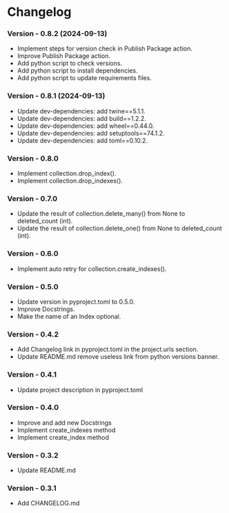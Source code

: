 # Changelog

### Version - 0.8.2 (2024-09-13)

- Implement steps for version check in Publish Package action.
- Improve Publish Package action.
- Add python script to check versions.
- Add python script to install dependencies.
- Add python script to update requirements files.

### Version - 0.8.1 (2024-09-13)

- Update dev-dependencies: add twine==5.1.1.
- Update dev-dependencies: add build==1.2.2.
- Update dev-dependencies: add wheel==0.44.0.
- Update dev-dependencies: add setuptools==74.1.2.
- Update dev-dependencies: add toml==0.10.2.

### Version - 0.8.0

- Implement collection.drop_index().
- Implement collection.drop_indexes().

### Version - 0.7.0

- Update the result of collection.delete_many() from None to deleted_count (int).
- Update the result of collection.delete_one() from None to deleted_count (int).

### Version - 0.6.0

- Implement auto retry for collection.create_indexes().

### Version - 0.5.0

- Update version in pyproject.toml to 0.5.0.
- Improve Docstrings.
- Make the name of an Index optional.

### Version - 0.4.2

- Add Changelog link in pyproject.toml in the project.urls section.
- Update README.md remove useless link from python versions banner.

### Version - 0.4.1

- Update project description in pyproject.toml

### Version - 0.4.0

- Improve and add new Docstrings
- Implement create_indexes method
- Implement create_index method

### Version - 0.3.2

- Update README.md

### Version - 0.3.1

- Add CHANGELOG.md